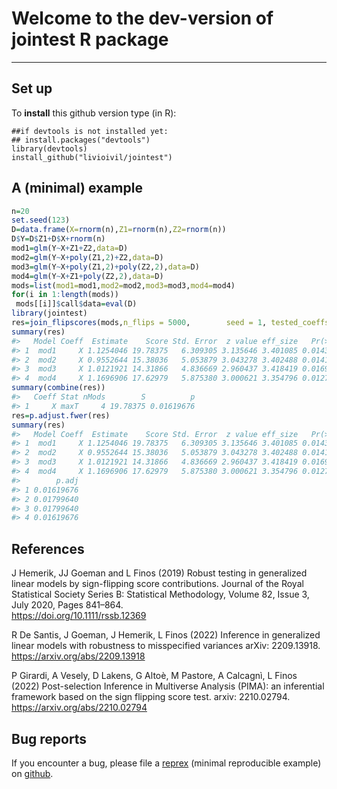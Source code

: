 <!-- README.md is generated from README.Rmd. Please edit that file -->

# Welcome to the dev-version of jointest R package

<!-- #[library flipscores on CRAN](http://cran.r-project.org/web/packages/flipscores/index.html) -->

------------------------------------------------------------------------

## Set up

To **install** this github version type (in R):

    ##if devtools is not installed yet: 
    ## install.packages("devtools") 
    library(devtools)
    install_github("livioivil/jointest")

<!-- ## Some examples -->

## A (minimal) example

``` r
n=20
set.seed(123)
D=data.frame(X=rnorm(n),Z1=rnorm(n),Z2=rnorm(n))
D$Y=D$Z1+D$X+rnorm(n)
mod1=glm(Y~X+Z1+Z2,data=D)
mod2=glm(Y~X+poly(Z1,2)+Z2,data=D)
mod3=glm(Y~X+poly(Z1,2)+poly(Z2,2),data=D)
mod4=glm(Y~X+Z1+poly(Z2,2),data=D)
mods=list(mod1=mod1,mod2=mod2,mod3=mod3,mod4=mod4)
for(i in 1:length(mods))
 mods[[i]]$call$data=eval(D)
library(jointest)
res=join_flipscores(mods,n_flips = 5000,        seed = 1, tested_coeffs = "X")
summary(res)
#>   Model Coeff  Estimate    Score Std. Error  z value eff_size   Pr(>|t|)
#> 1  mod1     X 1.1254046 19.78375   6.309305 3.135646 3.401085 0.01439712
#> 2  mod2     X 0.9552644 15.38036   5.053879 3.043278 3.402488 0.01419716
#> 3  mod3     X 1.0121921 14.31866   4.836669 2.960437 3.418419 0.01699660
#> 4  mod4     X 1.1696906 17.62979   5.875380 3.000621 3.354796 0.01279744
summary(combine(res))
#>   Coeff Stat nMods        S          p
#> 1     X maxT     4 19.78375 0.01619676
res=p.adjust.fwer(res)
summary(res)
#>   Model Coeff  Estimate    Score Std. Error  z value eff_size   Pr(>|t|)
#> 1  mod1     X 1.1254046 19.78375   6.309305 3.135646 3.401085 0.01439712
#> 2  mod2     X 0.9552644 15.38036   5.053879 3.043278 3.402488 0.01419716
#> 3  mod3     X 1.0121921 14.31866   4.836669 2.960437 3.418419 0.01699660
#> 4  mod4     X 1.1696906 17.62979   5.875380 3.000621 3.354796 0.01279744
#>        p.adj
#> 1 0.01619676
#> 2 0.01799640
#> 3 0.01799640
#> 4 0.01619676
```

## References

J Hemerik, JJ Goeman and L Finos (2019) Robust testing in generalized
linear models by sign-flipping score contributions. Journal of the Royal
Statistical Society Series B: Statistical Methodology, Volume 82, Issue
3, July 2020, Pages 841–864.  
<https://doi.org/10.1111/rssb.12369>

R De Santis, J Goeman, J Hemerik, L Finos (2022) Inference in
generalized linear models with robustness to misspecified variances
arXiv: 2209.13918.  
<https://arxiv.org/abs/2209.13918>

P Girardi, A Vesely, D Lakens, G Altoè, M Pastore, A Calcagnì, L Finos
(2022) Post-selection Inference in Multiverse Analysis (PIMA): an
inferential framework based on the sign flipping score test. arxiv:
2210.02794.  
<https://arxiv.org/abs/2210.02794>

## Bug reports

If you encounter a bug, please file a
[reprex](https://github.com/tidyverse/reprex) (minimal reproducible
example) on [github](https://github.com/livioivil/jointest/issues).
